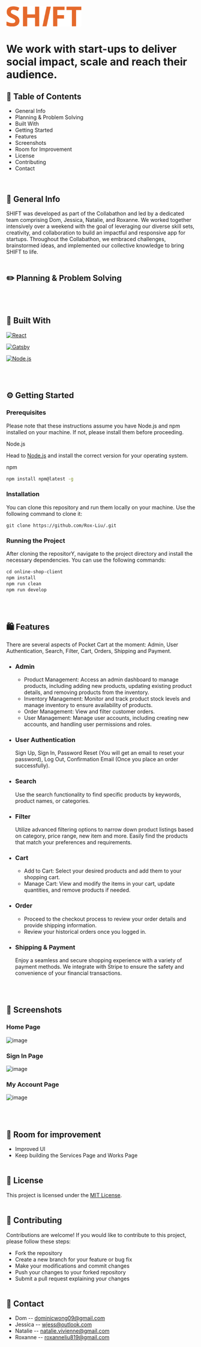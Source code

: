  <img src="image.png" alt="drawing" width="200"/>

# We work with start-ups to deliver social impact, scale and reach their audience.


## 📖 Table of Contents
* General Info
* Planning & Problem Solving
* Built With
* Getting Started
* Features
* Screenshots
* Room for Improvement
* License
* Contributing
* Contact
<br />

## 📄 General Info
SHIFT was developed as part of the Collabathon and led by a dedicated team comprising Dom, Jessica, Natalie, and Roxanne. We worked together intensively over a weekend with the goal of leveraging our diverse skill sets, creativity, and collaboration to build an impactful and responsive app for startups. Throughout the Collabathon, we embraced challenges, brainstormed ideas, and implemented our collective knowledge to bring SHIFT to life.
<br><br>

## ✏️ Planning & Problem Solving

<br></br>
## 🦾 Built With
[![React](https://img.shields.io/badge/React-20232A?style=for-the-badge&logo=react&logoColor=61DAFB)](https://reactjs.org/)

[![Gatsby](https://img.shields.io/badge/gatsby-8a4baf?style=for-the-badge&logo=gatsby&logoColor=#8a4baf)](https://www.gatsbyjs.com)

[![Node.js](https://img.shields.io/badge/Node.js-35495E?style=for-the-badge&logo=nodedotjs&logoColor=4FC08D)](https://nodejs.org/en)

<br><br>

## ⚙️ Getting Started
### Prerequisites

Please note that these instructions assume you have Node.js and npm installed on your machine. If not, please install them before proceeding.

Node.js

Head to [Node.js](https://nodejs.org/en/download) and install the correct version for your operating system.

npm
```sh
npm install npm@latest -g
```
### Installation
You can clone this repository and run them locally on your machine. Use the following command to clone it:

```
git clone https://github.com/Rox-Liu/.git
```
### Running the Project
After cloning the repositorY, navigate to the project directory and install the necessary dependencies. You can use the following commands:

```
cd online-shop-client
npm install
npm run clean
npm run develop
```
<br><br>
## 🛍️ Features
There are several aspects of Pocket Cart at the moment: Admin, User Authentication, Search, Filter, Cart, Orders, Shipping and Payment.

- ### Admin
  - Product Management: Access an admin dashboard to manage products, including adding new products, updating existing product details, and removing products from the inventory.
  - Inventory Management: Monitor and track product stock levels and manage inventory to ensure availability of products.
  - Order Management: View and filter customer orders.
  - User Management: Manage user accounts, including creating new accounts, and handling user permissions and roles.

- ### User Authentication
  Sign Up, Sign In, Password Reset (You will get an email to reset your password), Log Out, Confirmation Email (Once you place an order successfully).

- ### Search
  Use the search functionality to find specific products by keywords, product names, or categories.
  
- ### Filter
  Utilize advanced filtering options to narrow down product listings based on category, price range, new item and more. Easily find the products that match your preferences and requirements.
- ### Cart 
  - Add to Cart: Select your desired products and add them to your shopping cart.
  - Manage Cart: View and modify the items in your cart, update quantities, and remove products if needed.

 - ### Order
   - Proceed to the checkout process to review your order details and provide shipping information.
   - Review your historical orders once you logged in.
  
- ### Shipping & Payment
  Enjoy a seamless and secure shopping experience with a variety of payment methods. We integrate with Stripe to ensure the safety and convenience of your financial transactions.

<br><br>
## 📸 Screenshots

### Home Page
![image](https://raw.githubusercontent.com/Rox-Liu/online-shop-client/main/src/images/readme_assets/Home.png)
### Sign In Page
![image](https://raw.githubusercontent.com/Rox-Liu/online-shop-client/main/src/images/readme_assets/Sign%20in.png)
### My Account Page
![image](https://raw.githubusercontent.com/Rox-Liu/online-shop-client/main/src/images/readme_assets/My%20Account.png)


<br><br>
## 🚀 Room for improvement
- Improved UI
- Keep building the Services Page and Works Page
<br><br>

## 🔐 License
This project is licensed under the [MIT License](LICENSE).
<br><br>

## 🌱 Contributing
Contributions are welcome! If you would like to contribute to this project, please follow these steps:

- Fork the repository
- Create a new branch for your feature or bug fix
- Make your modifications and commit changes
- Push your changes to your forked repository
- Submit a pull request explaining your changes
<br><br>

## 📧 Contact

- Dom -- dominicwong09@gmail.com
- Jessica -- wjess@outlook.com
- Natalie -- natalie.vivienne@gmail.com
- Roxanne -- roxanneliu819@gmail.com